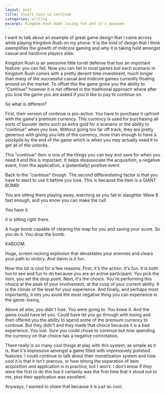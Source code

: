 ```yaml
---
layout: post
title: Insert Coin to Continue
categories: writing
excerpt: Kingdom Rush made losing fun and it's awesome.
---
```


I want to talk about an example of great game design that I came across while playing Kingdom Rush on my phone. It is the kind of design that I think exemplifies the growth of midcore gaming and why it is taking hold amongst casual and hardcore players alike.

Kingdom Rush is an awesome little turret defense that has an important feature: you can fail. Now you can fail in most games but each scenario in Kingdom Rush comes with a pretty decent time investment, much longer than many of the successful casual and midcore games currently floating around on the market. To offset this the game gives you the ability to "Continue" however it is not offered in the traditional approach where after you lose the game you are asked if you'd like to pay to continue on.

So what is different?

First, their version of continue is pro-active. You have to purchase it upfront with the game's premium currency. This currency is used for purchasing all sorts of booster items such as extra gold for a scenario or the ability to "continue" when you lose. Without going too far off track, they are pretty generous with giving you lots of the currency, more than enough to have a stockpile by the end of the game which is when you may actually need it to get all of the unlocks.

This "continue" item is one of the things you can buy and save for when you need it and this is important. It helps disassociate the acquisition, a negative event, from the application, a (potentially) positive event.

Back to the "continue" though. The second differentiating factor is that you have to elect to use it before you lose. This is because the item is a GIANT BOMB!

You are sitting there playing away, watching as you fail to slaughter Wave 8 fast enough, and you know you can make the call.

You have it.

It is sitting right there.

A huge bomb capable of clearing the map for you and saving your score. So you do it. You drop the bomb.

KABOOM.

Huge, screen rocking explosion that devastates your enemies and clears your path to victory. And damn is it fun.

Now this bit is cool for a few reasons. First, it's the action. It's fun. It is both fun to see and fun to do because you are an active participant. You pick the item, you set the drop point. Next, it's the choice. You're performing this choice at the peak of your involvement, at the cusp of your current ability. It is the climax of the level for your experience. And finally, and perhaps most importantly, it lets you avoid the most negative thing you can experience in the game: losing.

Above all else, you didn't lose. You were going to. You knew it. And the game could have let you. Could have let you go through with losing and then offered you the ability to spend some of the premium currency to continue. But they didn't and they made that choice because it is a bad experience. You lost. Sure you could chose to continue but now spending the currency on that choice has a negative connotation.

There really is so many cool things at play with this system, as simple as it is, that it's impressive amongst a game filled with impressively polished features. I could continue to talk about their monetization system and how cool it is that it isn't onerous, or how strong the separation of item acquisition and application is in practice, but I won't. I don't know if they were the first to do this but it certainly was the first time that it stood out to me, plus their application was excellent.

Anyways, I wanted to share that because it is just so cool.